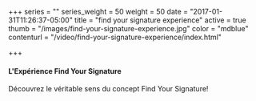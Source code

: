 +++
series = ""
series_weight = 50
weight = 50
date = "2017-01-31T11:26:37-05:00"
title = "find your signature experience"
active = true
thumb = "/images/find-your-signature-experience.jpg"
color = "mdblue"
contenturl = "/video/find-your-signature-experience/index.html"

+++

#### L'Expérience Find Your Signature

Découvrez le véritable sens du concept Find Your Signature!
